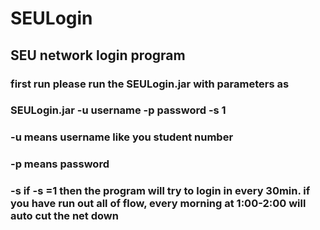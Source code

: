 # SEULogin

## SEU network login program

### first run please run the SEULogin.jar with parameters as
### SEULogin.jar -u username -p password -s 1

### -u means username like you student number
### -p means password 
### -s if -s =1 then the program will try to login in every 30min. if you have run out all of flow, every morning at 1:00-2:00 will auto cut the net down
